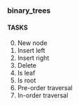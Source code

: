 ### binary_trees


#### TASKS
0. New node
1. Insert left
2. Insert right
3. Delete
4. Is leaf
5. Is root
6. Pre-order traversal
7. In-order traversal